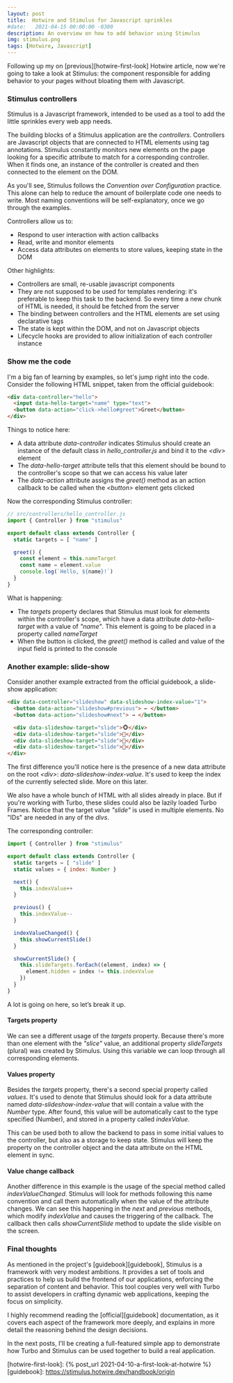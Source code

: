 ```yaml
---
layout: post
title:  Hotwire and Stimulus for Javascript sprinkles
#date:   2021-04-15 00:00:00 -0300
description: An overview on how to add behavior using Stimulus
img: stimulus.png
tags: [Hotwire, Javascript]
---
```


Following up my on [previous][hotwire-first-look] Hotwire article, now we're going to take a look at Stimulus: the component responsible for adding behavior to your pages without bloating them with Javascript.

### Stimulus controllers

Stimulus is a Javascript framework, intended to be used as a tool to add the little sprinkles every web app needs.

The building blocks of a Stimulus application are the _controllers_. Controllers are Javascript objects that are connected to HTML elements using tag annotations. Stimulus constantly monitors new elements on the page looking for a specific attribute to match for a corresponding controller. When it finds one, an instance of the controller is created and then connected to the element on the DOM.

As you'll see, Stimulus follows the _Convention over Configuration_ practice. This alone can help to reduce the amount of boilerplate code one needs to write. Most naming conventions will be self-explanatory, once we go through the examples.

Controllers allow us to:

* Respond to user interaction with action callbacks
* Read, write and monitor elements
* Access data attributes on elements to store values, keeping state in the DOM

Other highlights:

* Controllers are small, re-usable javascript components
* They are not supposed to be used for templates rendering: it's preferable to keep this task to the backend. So every time a new chunk of HTML is needed, it should be fetched from the server
* The binding between controllers and the HTML elements are set using declarative tags
* The state is kept within the DOM, and not on Javascript objects
* Lifecycle hooks are provided to allow initialization of each controller instance

### Show me the code

I'm a big fan of learning by examples, so let's jump right into the code. Consider the following HTML snippet, taken from the official guidebook:

```html
<div data-controller="hello">
  <input data-hello-target="name" type="text">
  <button data-action="click->hello#greet">Greet</button>
</div>
```

Things to notice here:

* A data attribute _data-controller_ indicates Stimulus should create an instance of the default class in _hello_controller.js_ and bind it to the _\<div>_ element
* The _data-hello-target_ attribute tells that this element should be bound to the controller's scope so that we can access his value later
* The _data-action_ attribute assigns the _greet()_ method as an action callback to be called when the _\<button>_ element gets clicked

Now the corresponding Stimulus controller:

```javascript
// src/controllers/hello_controller.js
import { Controller } from "stimulus"

export default class extends Controller {
  static targets = [ "name" ]

  greet() {
    const element = this.nameTarget
    const name = element.value
    console.log(`Hello, ${name}!`)
  }
}
```

What is happening:

* The _targets_ property declares that Stimulus must look for elements within the controller's scope, which have a data attribute _data-hello-target_ with a value of _"name"_. This element is going to be placed in a property called _nameTarget_
* When the button is clicked, the _greet()_ method is called and value of the input field is printed to the console

### Another example: slide-show

Consider another example extracted from the official guidebook, a slide-show application:

```html
<div data-controller="slideshow" data-slideshow-index-value="1">
  <button data-action="slideshow#previous"> ← </button>
  <button data-action="slideshow#next"> → </button>

  <div data-slideshow-target="slide">🐵</div>
  <div data-slideshow-target="slide">🙈</div>
  <div data-slideshow-target="slide">🙉</div>
  <div data-slideshow-target="slide">🙊</div>
</div>
```

The first difference you'll notice here is the presence of a new data attribute on the root _\<div>_: _data-slideshow-index-value_. It's used to keep the index of the currently selected slide. More on this later.

We also have a whole bunch of HTML with all slides already in place. But if you're working with Turbo, these slides could also be lazily loaded Turbo Frames. Notice that the target value _"slide"_ is used in multiple elements. No "IDs" are needed in any of the _divs_.

The corresponding controller:

```javascript
import { Controller } from "stimulus"

export default class extends Controller {
  static targets = [ "slide" ]
  static values = { index: Number }

  next() {
    this.indexValue++
  }

  previous() {
    this.indexValue--
  }

  indexValueChanged() {
    this.showCurrentSlide()
  }

  showCurrentSlide() {
    this.slideTargets.forEach((element, index) => {
      element.hidden = index != this.indexValue
    })
  }
}
```

A lot is going on here, so let’s break it up.

#### Targets property

We can see a different usage of the _targets_ property. Because there's more than one element with the _"slice"_ value, an additional property _slideTargets_ (plural) was created by Stimulus. Using this variable we can loop through all corresponding elements.

#### Values property

Besides the _targets_ property, there's a second special property called _values_. It's used to denote that Stimulus should look for a data attribute named _data-slideshow-index-value_ that will contain a value with the _Number_ type. After found, this value will be automatically cast to the type specified (Number), and stored in a property called _indexValue_.

This can be used both to allow the backend to pass in some initial values to the controller, but also as a storage to keep state. Stimulus will keep the property on the controller object and the data attribute on the HTML element in sync.

#### Value change callback

Another difference in this example is the usage of the special method called _indexValueChanged_. Stimulus will look for methods following this name convention and call them automatically when the value of the attribute changes. We can see this happening in the _next_ and _previous_ methods, which modify _indexValue_ and causes the triggering of the callback. The callback then calls _showCurrentSlide_ method to update the slide visible on the screen.

### Final thoughts

As mentioned in the project's [guidebook][guidebook], Stimulus is a framework with very modest ambitions. It provides a set of tools and practices to help us build the frontend of our applications, enforcing the separation of content and behavior. This tool couples very well with Turbo to assist developers in crafting dynamic web applications, keeping the focus on simplicity.

I highly recommend reading the [official][guidebook] documentation, as it covers each aspect of the framework more deeply, and explains in more detail the reasoning behind the design decisions.

In the next posts, I'll be creating a full-featured simple app to demonstrate how Turbo and Stimulus can be used together to build a real application.


[hotwire-first-look]: {% post_url 2021-04-10-a-first-look-at-hotwire %}
[guidebook]: https://stimulus.hotwire.dev/handbook/origin
